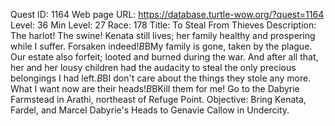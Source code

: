 Quest ID: 1164
Web page URL: https://database.turtle-wow.org/?quest=1164
Level: 36
Min Level: 27
Race: 178
Title: To Steal From Thieves
Description: The harlot! The swine! Kenata still lives; her family healthy and prospering while I suffer. Forsaken indeed!$B$BMy family is gone, taken by the plague. Our estate also forfeit; looted and burned during the war. And after all that, her and her lousy children had the audacity to steal the only precious belongings I had left.$B$BI don't care about the things they stole any more. What I want now are their heads!$B$BKill them for me! Go to the Dabyrie Farmstead in Arathi, northeast of Refuge Point.
Objective: Bring Kenata, Fardel, and Marcel Dabyrie's Heads to Genavie Callow in Undercity.
